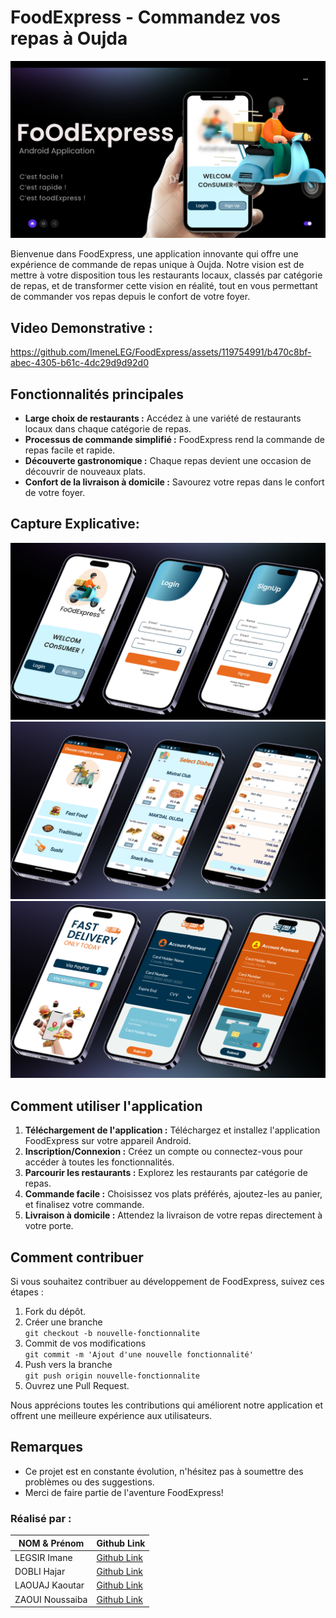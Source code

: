 # FoodExpress - Commandez vos repas à Oujda
<p align="center">
  <img src="front.png" alt="logo">
</p>

Bienvenue dans FoodExpress, une application innovante qui offre une expérience de commande de repas unique à Oujda. Notre vision est de mettre à votre disposition tous les restaurants locaux, classés par catégorie de repas, et de transformer cette vision en réalité, tout en vous permettant de commander vos repas depuis le confort de votre foyer.


## Video Demonstrative :

https://github.com/ImeneLEG/FoodExpress/assets/119754991/b470c8bf-abec-4305-b61c-4dc29d9d92d0


## Fonctionnalités principales

- **Large choix de restaurants :** Accédez à une variété de restaurants locaux dans chaque catégorie de repas.
- **Processus de commande simplifié :** FoodExpress rend la commande de repas facile et rapide.
- **Découverte gastronomique :** Chaque repas devient une occasion de découvrir de nouveaux plats.
- **Confort de la livraison à domicile :** Savourez votre repas dans le confort de votre foyer.



## Capture Explicative:

  <img src="https://github.com/ImeneLEG/FoodExpress/blob/e4198f344fef8f1e67c6e3769766fc6a08ca1c23/three.png" alt="Capture d'écran 1" > 
    <img src="https://github.com/ImeneLEG/FoodExpress/blob/e4198f344fef8f1e67c6e3769766fc6a08ca1c23/two.png" alt="Capture d'écran 2" >
    <img src="https://github.com/ImeneLEG/FoodExpress/blob/e4198f344fef8f1e67c6e3769766fc6a08ca1c23/one.png" alt="Capture d'écran 3">
   



## Comment utiliser l'application

1. **Téléchargement de l'application :** Téléchargez et installez l'application FoodExpress sur votre appareil Android.
2. **Inscription/Connexion :** Créez un compte ou connectez-vous pour accéder à toutes les fonctionnalités.
3. **Parcourir les restaurants :** Explorez les restaurants par catégorie de repas.
4. **Commande facile :** Choisissez vos plats préférés, ajoutez-les au panier, et finalisez votre commande.
5. **Livraison à domicile :** Attendez la livraison de votre repas directement à votre porte.



## Comment contribuer

Si vous souhaitez contribuer au développement de FoodExpress, suivez ces étapes :

1. Fork du dépôt.<br>
2. Créer une branche<br>
  `git checkout -b nouvelle-fonctionnalite`<br>
3. Commit de vos modifications<br>
   `git commit -m 'Ajout d'une nouvelle fonctionnalité'`<br>
4. Push vers la branche<br>
    `git push origin nouvelle-fonctionnalite`<br>
5. Ouvrez une Pull Request.<br>

Nous apprécions toutes les contributions qui améliorent notre application et offrent une meilleure expérience aux utilisateurs.

## Remarques

- Ce projet est en constante évolution, n'hésitez pas à soumettre des problèmes ou des suggestions.
- Merci de faire partie de l'aventure FoodExpress!

### Réalisé par :


| NOM & Prénom       | Github Link                      |
|---------------------|----------------------------------|
| LEGSIR Imane        | [Github Link](https://github.com/ImeneLEG)  |
| DOBLI Hajar         | [Github Link](https://github.com/HajarDobli)  |
| LAOUAJ Kaoutar      | [Github Link](https://github.com/Kaoutarlaouaj)|
| ZAOUI Noussaiba     | [Github Link](https://github.com/Noussaiba-Zaoui)|
